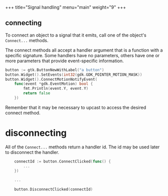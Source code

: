 +++
title="Signal handling"
menu="main"
weight="9"
+++

## connecting
To connect an object to a signal that it emits,
call one of the object's `Connect...` methods.

The connect methods all accept a handler argument
that is a function with a specific signature.
Some handlers have no parameters,
others have one or more parameters that provide event-specific
information.  

```go
button := gtk.ButtonNewWithLabel("a button")
button.Widget().SetEvents(int32(gdk.GDK_POINTER_MOTION_MASK))
button.Widget().ConnectMotionNotifyEvent(
    func(event *gdk.EventMotion) bool {
        fmt.Println(event.Y, event.Y)
        return false
    })
```

Remember that it may be necessary to upcast to access the
desired connect method.

# disconnecting
All of the `Connect...` methods return a handler id.
The id may be used later to disconnect the handler.

```go
    connectId := button.ConnectClicked(func() {
        ...
    })
    
    ...
    
    button.DisconnectClicked(connectId)
```
